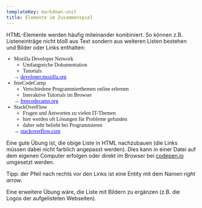 ```yaml
---
templateKey: markdown-unit
title: Elemente im Zusammenspiel
---
```


HTML-Elemente werden häufig miteinander kombiniert. So können z.B.
Listeneinträge nicht bloß aus Text sondern aus weiteren Listen
bestehen und Bilder oder Links enthalten:

<ul style="font-family: serif; padding: 0px 20px">
  <li>
    Mozilla Developer Network
    <ul>
       <li>Umfangreiche Dokumentation</li>
       <li>Tutorials</li>       
    </ul>
    &rarr; <a style="color: blue; text-decoration: underline; background-image: none" href="https://developer.mozilla.org">developer.mozilla.org</a>
  </li>
  <li>
    freeCodeCamp
    <ul>
       <li>Verschiedene Programmierthemen online erlernen</li>
       <li>Interaktive Tutorials im Browser</li>       
    </ul>
    &rarr; <a style="color: blue; text-decoration: underline; background-image: none" href="https://freecodecamp.org">freecodecamp.org</a>
  </li>
  <li>
    StackOverFlow
    <ul>
       <li>Fragen und Antworten zu vielen IT-Themen</li>
       <li>hier werden oft Lösungen für Probleme gefunden</li>
       <li>daher sehr beliebt bei Programmieren</li>       
    </ul>
    &rarr; <a style="color: blue; text-decoration: underline; background-image: none" href="https://stackoverflow.com">stackoverflow.com</a>
  </li>
</ul>

Eine gute Übung ist, die obige Liste in HTML nachzubauen
(die Links müssen dabei nicht farblich angepasst werden).
Dies kann in einer Datei auf dem eigenen Computer erfolgen
oder direkt im Browser bei [codepen.io](https://codepen.io)
umgesetzt werden.

Tipp: der Pfeil nach rechts vor den Links ist eine Entity
mit dem Namen _right arrow_.

Eine erweitere Übung wäre, die Liste mit Bildern
zu ergänzen (z.B. die Logos der aufgelisteten Webseiten).
